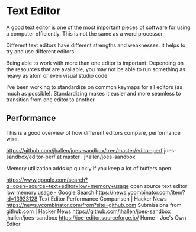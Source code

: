 # Text Editor

A good text editor is one of the most important pieces of software for using a computer efficiently. This is not the same as a word processor.

Different text editors have different strengths and weaknesses. It helps to try and use different editors.

Being able to work with more than one editor is important. Depending on the resources that are available, you may not be able to run something as heavy as atom or even visual studio code.

I've been working to standardize on common keymaps for all editors (as much as possible). Standardizing makes it easier and more seamless to transition from one editor to another.


## Performance

This is a good overview of how different editors compare, performance wise.

https://github.com/jhallen/joes-sandbox/tree/master/editor-perf
joes-sandbox/editor-perf at master · jhallen/joes-sandbox

Memory utilization adds up quickly if you keep a lot of buffers open. 

https://www.google.com/search?q=open+source+text+editor+low+memory+usage
open source text editor low memory usage - Google Search
https://news.ycombinator.com/item?id=13933128
Text Editor Performance Comparison | Hacker News
https://news.ycombinator.com/from?site=github.com
Submissions from github.com | Hacker News
https://github.com/jhallen/joes-sandbox
jhallen/joes-sandbox
https://joe-editor.sourceforge.io/
Home - Joe's Own Editor

